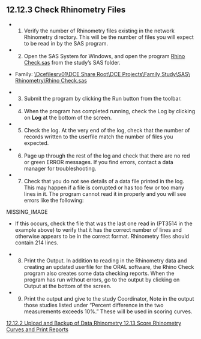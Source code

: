 ## 12.12.3 Check Rhinometry Files

* 1. Verify the number of Rhinometry files existing in the network Rhinometry directory.  This will be the number of files you will expect to be read in by the SAS program.
* 2. Open the SAS System for Windows, and open the program <u>Rhino Check.sas</u> from the study’s SAS folder.

 * Family: <u>\\Dcefilesrv01\DCE Share Root\DCE Projects\Family Study\SAS\ Rhinometry\Rhino Check.sas</u>

* 3. Submit the program by clicking the Run button from the toolbar.
* 4. When the program has completed running, check the Log by clicking on **Log** at the bottom of the screen.
* 5. Check the log. At the very end of the log, check that the number of records written to the userfile match the number of files you expected.
* 6. Page up through the rest of the log and check that there are no red or green ERROR messages.  If you find errors, contact a data manager for troubleshooting.
* 7. Check that you do not see details of a data file printed in the log.  This may happen if a file is corrupted or has too few or too many lines in it.  The program cannot read it in properly and you will see errors like the following:

 MISSING_IMAGE

 * If this occurs, check the file that was the last one read in (PT3514 in the example above) to verify that it has the correct number of lines and otherwise appears to be in the correct format.  Rhinometry files should contain 214 lines.

* 8. Print the Output. In addition to reading in the Rhinometry data and creating an updated userfile for the ORAL software, the Rhino Check program also creates some data checking reports. When the program has run without errors, go to the output by clicking on Output at the bottom of the screen.
* 9. Print the output and give to the study Coordinator,  Note in the output those studies listed under “Percent difference in the two measurements exceeds 10%.”  These will be used in scoring curves.


<div class="center">
<div class="btn-group">
  <a href=":pages_path:/manuals/rhinometry/12-12-02-upload-backup-data.md" class="btn btn-default">
    <span class="glyphicon glyphicon-chevron-left"></span>
    12.12.2 Upload and Backup of Data
  </a>

  <a href=":pages_path:/manuals/rhinometry" class="btn btn-default">
    <span class="glyphicon glyphicon-chevron-up"></span>
    Rhinometry
  </a>

  <a href=":pages_path:/manuals/rhinometry/12-13-01-00-rhino-printout.md" class="btn btn-success">
    12.13 Score Rhinometry Curves and Print Reports
    <span class="glyphicon glyphicon-chevron-right"></span>
  </a>
</div>
</div>

